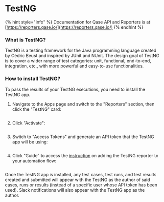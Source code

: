 # TestNG

{% hint style="info" %}
Documentation for Qase API and Reporters is at [https://reporters.qase.io/](https://reporters.qase.io/)
{% endhint %}

### What is TestNG?

TestNG is a testing framework for the Java programming language created by Cédric Beust and inspired by JUnit and NUnit. The design goal of TestNG is to cover a wider range of test categories: unit, functional, end-to-end, integration, etc., with more powerful and easy-to-use functionalities.

### How to install TestNG?

To pass the results of your TestNG executions, you need to install the TestNG app.

1.  Navigate to the Apps page and switch to the "Reporters" section, then click the "TestNG" card:



    <figure><img src="https://downloads.intercomcdn.com/i/o/658643184/f2d16e24cdd61d358b7c88f2/image.png" alt=""><figcaption></figcaption></figure>
2.  Click "Activate":



    <figure><img src="https://downloads.intercomcdn.com/i/o/658643889/20e213b0afa96a142322032e/image.png" alt=""><figcaption></figcaption></figure>
3.  Switch to "Access Tokens" and generate an API token that the TestNG app will be using:



    <figure><img src="https://downloads.intercomcdn.com/i/o/658644352/ed4923d4f52b6d2e5a231fca/image.png" alt=""><figcaption></figcaption></figure>
4.  Click "Guide" to access the [instruction](https://github.com/qase-tms/qase-java/tree/main/qase-testng-reporter) on adding the TestNG reporter to your automation flow:



    <figure><img src="https://downloads.intercomcdn.com/i/o/658644679/369943d9a59967c0dd68cdf1/image.png" alt=""><figcaption></figcaption></figure>

Once the TestNG app is installed, any test cases, test runs, and test results created and submitted will appear with the TestNG as the author of said cases, runs or results (instead of a specific user whose API token has been used). Slack notifications will also appear with the TestNG app as the author.
